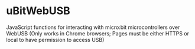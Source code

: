 
# uBitWebUSB

JavaScript functions for interacting with micro:bit microcontrollers over WebUSB
(Only works in Chrome browsers;  Pages must be either HTTPS or local to have permission to access USB)
